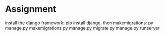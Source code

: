 # Assignment

install the django framework: pip install django.
then makemigrations: py manage.py makemigrations
py manage.py migrate
py manage.py runserver
